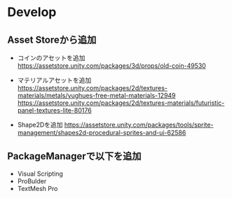# Develop

## Asset Storeから追加

- コインのアセットを追加
https://assetstore.unity.com/packages/3d/props/old-coin-49530

- マテリアルアセットを追加
https://assetstore.unity.com/packages/2d/textures-materials/metals/yughues-free-metal-materials-12949
https://assetstore.unity.com/packages/2d/textures-materials/futuristic-panel-textures-lite-80176

- Shape2Dを追加
https://assetstore.unity.com/packages/tools/sprite-management/shapes2d-procedural-sprites-and-ui-62586

## PackageManagerで以下を追加

- Visual Scripting
- ProBulder
- TextMesh Pro
